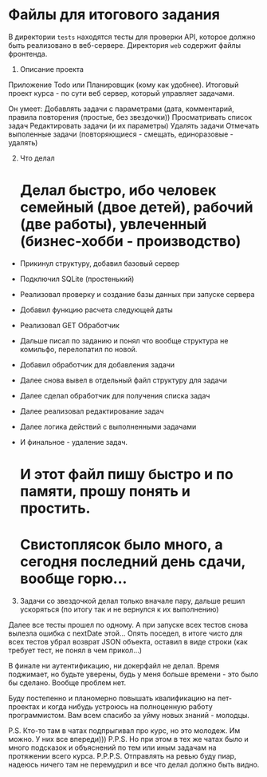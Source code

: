 # Файлы для итогового задания

В директории `tests` находятся тесты для проверки API, которое должно быть реализовано в веб-сервере.
Директория `web` содержит файлы фронтенда.

1. Описание проекта

Приложение Todo или Планировщик (кому как удобнее).
Итоговый проект курса - по сути веб сервер, который управляет задачами.

Он умеет:
Добавлять задачи с параметрами (дата, комментарий, правила повторения (простые, без звездочки))
Просматривать список задач
Редактировать задачи (и их параметры)
Удалять задачи
Отмечать выполенные задачи (повторяющиеся - смещать, единоразовые - удалять)

2. Что делал
    # Делал быстро, ибо человек семейный (двое детей), рабочий (две работы), увлеченный (бизнес-хобби - производство)

- Прикинул структуру, добавил базовый сервер
- Подключил SQLite (простенький)
- Реализовал проверку и создание базы данных при запуске сервера
- Добавил функцию расчета следующей даты
- Реализовал GET Обработчик
- Дальше писал по заданию и понял что вообще структура не комильфо, перелопатил по новой.
- Добавил обработчик для добавления задачи
- Далее снова вывел в отдельный файл структуру для задачи
- Далее сделал обработчик для получения списка задач
- Далее реализовал редактирование задач
- Далее логика действий с выполненными задачами
- И финальное - удаление задач.

    # И этот файл пишу быстро и по памяти, прошу понять и простить.
    # Свистоплясок было много, а сегодня последний день сдачи, вообще горю...

3. Задачи со звездочкой делал только вначале пару, дальше решил ускоряться (по итогу так и не вернулся к их выполнению)

Далее все тесты прошел по одному. А при запуске всех тестов снова вылезла ошибка с nextDate этой...
Опять поседел, в итоге чисто для всех тестов убрал возврат JSON объекта, оставил в виде строки (как требует тест, не понял в чем прикол...)

В финале ни аутентификацию, ни докерфайл не делал. Время поджимает, но будьте уверены, будь у меня больше времени - это было бы сделано. Вообще проблем нет.

Буду постепенно и планомерно повышать квалификацию на пет-проектах и когда нибудь устроюсь на полноценную работу программистом.
Вам всем спасибо за уйму новых знаний - молодцы.

P.S. Кто-то там в чатах подпрыгивал про курс, но это молодеж. Им можно. У них все впереди)))
P.P.S. Но при этом в тех же чатах было и много подсказок и объяснений по тем или иным задачам на протяжении всего курса.
P.P.P.S. Отправлять на ревью буду пиар, надеюсь ничего там не перемудрил и все что делал должно быть видно.
